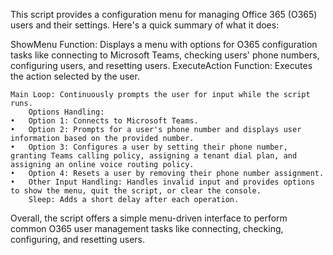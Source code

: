 This script provides a configuration menu for managing Office 365 (O365) users and their settings. Here's a quick summary of what it does:
		
ShowMenu Function: Displays a menu with options for O365 configuration tasks like connecting to Microsoft Teams, checking users' phone numbers, configuring users, and resetting users.
	  ExecuteAction Function: Executes the action selected by the user.
		
    Main Loop: Continuously prompts the user for input while the script runs.
		Options Handling:
	•	Option 1: Connects to Microsoft Teams.
	•	Option 2: Prompts for a user's phone number and displays user information based on the provided number.
	•	Option 3: Configures a user by setting their phone number, granting Teams calling policy, assigning a tenant dial plan, and assigning an online voice routing policy.
	•	Option 4: Resets a user by removing their phone number assignment.
	•	Other Input Handling: Handles invalid input and provides options to show the menu, quit the script, or clear the console.
		Sleep: Adds a short delay after each operation.

Overall, the script offers a simple menu-driven interface to perform common O365 user management tasks like connecting, checking, configuring, and resetting users.
